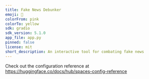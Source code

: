 ```yaml
---
title: Fake News Debunker
emoji: 👀
colorFrom: pink
colorTo: yellow
sdk: gradio
sdk_version: 5.1.0
app_file: app.py
pinned: false
license: mit
short_description: An interactive tool for combating fake news
---
```


Check out the configuration reference at https://huggingface.co/docs/hub/spaces-config-reference
